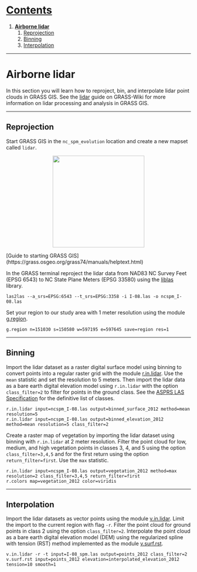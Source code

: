 # [Contents](readme.md#contents)
1. [**Airborne lidar**](#airborne-lidar)
    1. [Reprojection](#reprojection)
    2. [Binning](#binning)
    3. [Interpolation](#interpolation)

---

# Airborne lidar
In this section you will learn how to
reproject, bin, and interpolate lidar point clouds
in GRASS GIS.
See the [lidar](https://grasswiki.osgeo.org/wiki/LIDAR)
guide on GRASS-Wiki for more information on lidar processing and analysis
in GRASS GIS.

---

## Reprojection
Start GRASS GIS in the `nc_spm_evolution` location
and create a new mapset called `lidar`.

<p align="center"><img src="images/grass-gui/grass-start.png" height="250"></p>
[Guide to starting GRASS GIS](https://grass.osgeo.org/grass74/manuals/helptext.html)

In the GRASS terminal
reproject the lidar data from NAD83 NC Survey Feet (EPSG 6543)
to NC State Plane Meters (EPSG 33580)
using the [liblas](https://www.liblas.org/) library.
```
las2las --a_srs=EPSG:6543 --t_srs=EPSG:3358 -i I-08.las -o ncspm_I-08.las
```

Set your region to our study area with 1 meter resolution
using the module
[g.region](https://grass.osgeo.org/grass74/manuals/g.region.html).
```
g.region n=151030 s=150580 w=597195 e=597645 save=region res=1
```

---

## Binning
Import the lidar dataset as a raster digital surface model
using binning to convert points into a regular raster grid
with the module
[r.in.lidar](https://grass.osgeo.org/grass74/manuals/r.in.lidar.html).
Use the `mean` statistic and set the resolution to 5 meters.
Then import the lidar data as a bare earth digital elevation model
using `r.in.lidar` with the option `class_filter=2`
to filter for points in the ground class.
See the [ASPRS LAS Specification](http://www.asprs.org/wp-content/uploads/2010/12/LAS_1_4_r13.pdf)
for the definitive list of classes.
```
r.in.lidar input=ncspm_I-08.las output=binned_surface_2012 method=mean resolution=5
r.in.lidar input=ncspm_I-08.las output=binned_elevation_2012 method=mean resolution=5 class_filter=2
```

Create a raster map of vegetation by importing the lidar dataset
using binning with `r.in.lidar` at 2 meter resolution.
Filter the point cloud for low, medium, and high vegetation points
in classes 3, 4, and 5 using the option `class_filter=3,4,5`
and for the first return using the option `return_filter=first`.
Use the `max` statistic.
```
r.in.lidar input=ncspm_I-08.las output=vegetation_2012 method=max resolution=2 class_filter=3,4,5 return_filter=first
r.colors map=vegetation_2012 color=viridis
```

---

## Interpolation
Import the lidar datasets as vector points using the module
[v.in.lidar](https://grass.osgeo.org/grass74/manuals/v.in.lidar.html).
Limit the import to the current region with flag `-r`.
Filter the point cloud for ground points in class 2
using the option `class_filter=2`.
Interpolate the point cloud
as a bare earth digital elevation model (DEM)
using the regularized spline with tension (RST) method
implemented as the module
[v.surf.rst](https://grass.osgeo.org/grass74/manuals/v.surf.rst.html).
```
v.in.lidar -r -t input=I-08_spm.las output=points_2012 class_filter=2
v.surf.rst input=points_2012 elevation=interpolated_elevation_2012 tension=10 smooth=1
```
